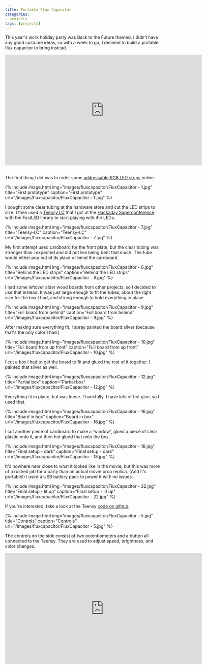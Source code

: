 ```yaml
---
title: Portable Flux Capacitor
categories:
- projects
tags: [projects]
---
```


This year's work holiday party was Back to the Future themed. I didn't have any good costume ideas, so with a week to go, I decided to build a portable flux capacitor to bring instead.

<div align="center"><iframe width="640" height="360" src="https://www.youtube.com/embed/MZ-XaeUl97o" frameborder="0" allowfullscreen></iframe></div> 

<br />

The first thing I did was to order some [addressable RGB LED strips][0] online. 

{% include image.html
            img="images/fluxcapacitor/FluxCapacitor - 1.jpg"
            title="First prototype"
            caption="First prototype"
            url="/images/fluxcapacitor/FluxCapacitor - 1.jpg" %}

I bought some clear tubing at the hardware store and cut the LED strips to size. I then used a [Teensy LC][1] that I got at the [Hackaday Superconference][2] with the FastLED library to start playing with the LEDs.

{% include image.html
            img="images/fluxcapacitor/FluxCapacitor - 7.jpg"
            title="Teensy-LC"
            caption="Teensy-LC"
            url="/images/fluxcapacitor/FluxCapacitor - 7.jpg" %}

My first attempt used cardboard for the front plate, but the clear tubing was stronger than I expected and did not like being bent that much. The tube would either pop out of its place or bend the cardboard.

{% include image.html
            img="images/fluxcapacitor/FluxCapacitor - 8.jpg"
            title="Behind the LED strips"
            caption="Behind the LED strips"
            url="/images/fluxcapacitor/FluxCapacitor - 8.jpg" %}

I had some leftover alder wood boards from other projects, so I decided to use that instead. It was just large enough to fit the tubes, about the right size for the box I had, and strong enough to hold everything in place.

{% include image.html
            img="images/fluxcapacitor/FluxCapacitor - 9.jpg"
            title="Full board from behind"
            caption="Full board from behind"
            url="/images/fluxcapacitor/FluxCapacitor - 9.jpg" %}

After making sure everything fit, I spray painted the board silver (because that's the only color I had.)

{% include image.html
            img="images/fluxcapacitor/FluxCapacitor - 10.jpg"
            title="Full board from up front"
            caption="Full board from up front"
            url="/images/fluxcapacitor/FluxCapacitor - 10.jpg" %}

I cut a box I had to get the board to fit and glued the rest of it together. I painted that silver as well.

{% include image.html
            img="images/fluxcapacitor/FluxCapacitor - 12.jpg"
            title="Partial box"
            caption="Partial box"
            url="/images/fluxcapacitor/FluxCapacitor - 12.jpg" %}

Everything fit in place, but was loose. Thankfully, I have lots of hot glue, so I used that.

{% include image.html
            img="images/fluxcapacitor/FluxCapacitor - 16.jpg"
            title="Board in box"
            caption="Board in box"
            url="/images/fluxcapacitor/FluxCapacitor - 16.jpg" %}

I cut another piece of cardboard to make a 'window', glued a piece of clear plastic onto it, and then hot glued that onto the box.

{% include image.html
            img="images/fluxcapacitor/FluxCapacitor - 18.jpg"
            title="Final setup - dark"
            caption="Final setup - dark"
            url="/images/fluxcapacitor/FluxCapacitor - 18.jpg" %}

It's nowhere near close to what it looked like in the movie, but this was more of a rushed job for a party than an actual movie prop replica. (And it's portable!) I used a USB battery pack to power it with no issues.

{% include image.html
            img="images/fluxcapacitor/FluxCapacitor - 22.jpg"
            title="Final setup - lit up"
            caption="Final setup - lit up"
            url="/images/fluxcapacitor/FluxCapacitor - 22.jpg" %}

If you're interested, take a look at the Teensy [code on github][3].

{% include image.html
            img="images/fluxcapacitor/FluxCapacitor - 5.jpg"
            title="Controls"
            caption="Controls"
            url="/images/fluxcapacitor/FluxCapacitor - 5.jpg" %}

The controls on the side consist of two potentiometers and a button all connected to the Teensy. They are used to adjust speed, brightness, and color changes.

<div align="center"><iframe width="640" height="360" src="https://www.youtube.com/embed/k18zvcvC6wI" frameborder="0" allowfullscreen></iframe></div>

[0]: http://www.amazon.com/gp/product/B00VQ0D2TY
[1]: https://www.pjrc.com/teensy/teensyLC.html
[2]: https://hackaday.com/tag/hackaday-superconference/
[3]: https://github.com/alvarop/flux/blob/master/fluxCapacitor/fluxCapacitor.ino
